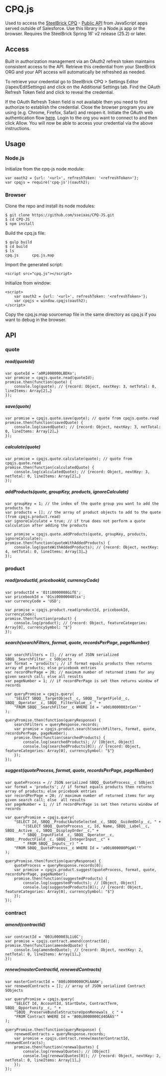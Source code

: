 # CPQ.js

Used to access the [SteelBrick CPQ](http://www.steelbrick.com) - [Public API](https://community.steelbrick.com/t5/Release-Notes/Public-API-Overview/ta-p/4418/message-revision/4418%3A11) from JavaScript apps served outside of Salesforce.  Use this library in a Node.js app or the browser. Requires the SteelBrick Spring 16' v2 release (25.2) or later.


## Access
Built in authorization management via an OAuth2 refresh token maintains consistent access to the API. Retrieve this credential from your SteelBrick ORG and your API access will automatically be refreshed as needed. 

To retrieve your credential go to SteelBrick CPQ > Settings Editor (/apex/EditSettings) and click on the Additional Settings tab.  Find the OAuth Refresh Token field and click to reveal the credential.
  
If the OAuth Refresh Token field is not available then you need to first authorize to establish the credential. Close the browser program you are using (e.g. Chrome, Firefox, Safari) and reopen it.  Initiate the OAuth web authentication flow [here](https://brick-rest.steelbrick.com/oauth/auth).  Login to the org you want to connect to and then click Allow.  You will now be able to access your credential via the above instructions.

## Usage

### Node.js

Initialize from the cpq-js node module:
```
var oauth2 = {url: '<url>', refreshToken: '<refreshToken>'};
var cpqjs = require('cpq-js')(oauth2);
```


### Browser

Clone the repo and install its node modules:
```
$ git clone https://github.com/sseixas/CPQ-JS.git
$ cd CPQ-JS
$ npm install
```

Build the cpq.js file:

```
$ gulp build
$ cd build
$ ls
cpq.js		cpq.js.map
```

Import the generated script:
```
<script src="cpq.js"></script>
```

Initialize from window:

```
<script>
    var oauth2 = {url: '<url>', refreshToken: '<refreshToken>'};
    var cpqjs = window.cpqjs(oauth2);    
</script>
```
Copy the cpq.js.map sourcemap file in the same directory as cpq.js if you want to debug in the browser.

## API

### quote

##### read(quoteId)

```
var quoteId = 'a0Ri000000LBDXo';
var promise = cpqjs.quote.read(quoteId);
promise.then(function(quote) {
    console.log(quote); // {record: Object, nextKey: 3, netTotal: 0, lineItems: Array[2]…}
}); 
```

##### save(quote)

```
var promise = cpqjs.quote.save(quote); // quote from cpqjs.quote.read
promise.then(function(savedQuote) {
    console.log(savedQuote); // {record: Object, nextKey: 3, netTotal: 0, lineItems: Array[2]…}
}); 
```

##### calculate(quote)

```
var promise = cpqjs.quote.calculate(quote); // quote from cpqjs.quote.read
promise.then(function(calculatedQuote) {
    console.log(calculatedQuote); // {record: Object, nextKey: 3, netTotal: 0, lineItems: Array[2]…}
}); 
```

##### addProducts(quote, groupKey, products, ignoreCalculate)

```
var groupKey = 1; // the index of the quote group you want to add the products to
var products = []; // the array of product objects to add to the quote (from cpqjs.product.read)
var ignoreCalculate = true; // if true does not perform a quote calculation after adding the products

var promise = cpqjs.quote.addProducts(quote, groupKey, products, ignoreCalculate);
promise.then(function(quoteWithAddedProducts) {
    console.log(quoteWithAddedProducts); // {record: Object, nextKey: 4, netTotal: 0, lineItems: Array[3]…}
}); 
```


### product

##### read(productId, pricebookId, currencyCode)

```
var productId = '01ti0000008GifE';
var pricebookId = '01si00000040lsx';
var currencyCode = 'USD';

var promise = cpqjs.product.read(productId, pricebookId, currencyCode);
promise.then(function(product) {
    console.log(product); // {record: Object, featureCategories: Array[0], currencySymbol: "$"}
}); 
```

##### search(searchFilters, format, quote, recordsPerPage, pageNumber)

```
var searchFilters = []; // array of JSON serialized SBQQ__SearchFilter__c SObjects
var format = 'products'; // if format equals products then returns array of products; else pricebook entries
var recordPerPage = 20; // maximum number of returned items for any given search call; else all results
var pageNumber = 1; // if recordPerPage is set then returns window of records

var queryPromise = cpqjs.query(
    "SELECT SBQQ__TargetObject__c, SBQQ__TargetField__c, SBQQ__Operator__c, SBQQ__FilterValue__c " + 
    "FROM SBQQ__SearchFilter__c WHERE Id = 'a0di0000003rCen'"
);

queryPromise.then(function(queryResponse) {
    searchFilters = queryResponse.records;
    var promise = cpqjs.product.search(searchFilters, format, quote, recordsPerPage, pageNumber);
    promise.then(function(searchedProducts) {
        console.log(searchedProducts); // [Object, Object]
        console.log(searchedProducts[0]); // {record: Object, featureCategories: Array[0], currencySymbol: "$"}
    }); 
});
```

##### suggest(quoteProcess, format, quote, recordsPerPage, pageNumber)

```
var quoteProcess = // JSON serialized SBQQ__QuoteProcess__c SObject
var format = 'products'; // if format equals products then returns array of products; else pricebook entries
var recordPerPage = 20; // maximum number of returned items for any given search call; else  all results
var pageNumber = 1; // if recordPerPage is set then returns window of records

var queryPromise = cpqjs.query(
    "SELECT Id, SBQQ__ProductAutoSelected__c, SBQQ__GuidedOnly__c, " +
        "(SELECT SBQQ__QuoteProcess__c, Id, Name, SBQQ__Label__c, SBQQ__Active__c, SBQQ__DisplayOrder__c," + 
        " SBQQ__InputField__c, SBQQ__Operator__c, SBQQ__ProductField__c, SBQQ__IntegerInput__c" + 
        " FROM SBQQ__Inputs__r) " +
    "FROM SBQQ__QuoteProcess__c WHERE Id = 'a0Oi000000PGpWl'"
);

queryPromise.then(function(queryResponse) {
    quoteProcess = queryResponse.records[0];
    var promise = cpqjs.product.suggest(quoteProcess, format, quote, recordsPerPage, pageNumber);
    promise.then(function(suggestedProducts) {
        console.log(suggestedProducts); // [Object, Object]
        console.log(suggestedProducts[0]); // {record: Object, featureCategories: Array[0], currencySymbol: "$"}
    }); 
});
```


### contract

##### amend(contractId)

```
var contractId = '003i000003L1i6C';
var promise = cpqjs.contract.amend(contractId);
promise.then(function(amendedQuote) {
    console.log(amendedQuote); // {record: Object, nextKey: 2, netTotal: 0, lineItems: Array[1]…}
}); 
```

##### renew(masterContractId, renewedContracts)

```
var masterContractId = '800i0000000CMiAAAW';
var renewedContracts = []; // array of JSON serialized Contract SObjects

var queryPromise = cpqjs.query(
    "SELECT Id, AccountId, StartDate, ContractTerm, SBQQ__Opportunity__c, " + 
    "SBQQ__PreserveBundleStructureUponRenewals__c " + 
    "FROM Contract WHERE Id = '800i0000000Cd4OAAS'"
);

queryPromise.then(function(queryResponse) {
    renewedContracts = queryResponse.records;
    var promise = cpqjs.contract.renew(masterContractId, renewedContracts);
    promise.then(function(renewalQuotes) {
        console.log(renewalQuotes); // [Object]
        console.log(renewalQuotes[0]); // {record: Object, nextKey: 2, netTotal: 0, lineItems: Array[1]…}
    });
}); 
```